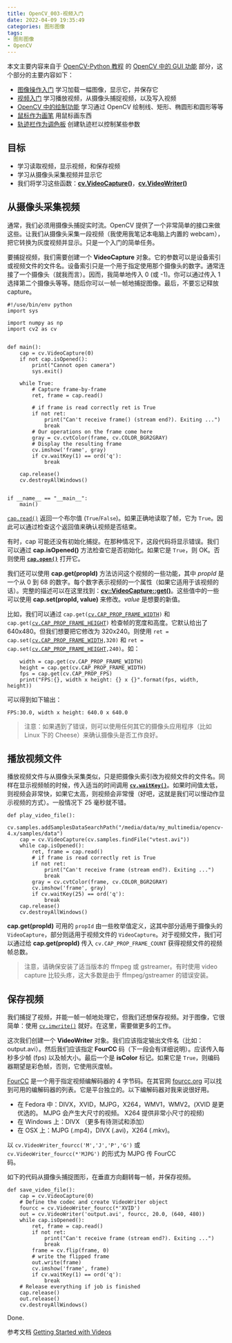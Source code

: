 ```yaml
---
title: OpenCV_003-视频入门
date: 2022-04-09 19:35:49
categories: 图形图像
tags:
- 图形图像
- OpenCV
---
```


本文主要内容来自于 [OpenCV-Python 教程](https://docs.opencv.org/4.5.5/d6/d00/tutorial_py_root.html) 的 [OpenCV 中的 GUI 功能](https://docs.opencv.org/4.5.5/dc/d4d/tutorial_py_table_of_contents_gui.html) 部分，这个部分的主要内容如下：
<!--more-->
*   [图像操作入门](https://docs.opencv.org/4.5.5/db/deb/tutorial_display_image.html)
    学习加载一幅图像，显示它，并保存它
*   [视频入门](https://docs.opencv.org/4.5.5/dd/d43/tutorial_py_video_display.html)
    学习播放视频，从摄像头捕捉视频，以及写入视频
*   [OpenCV 中的绘制功能](https://docs.opencv.org/4.5.5/dc/da5/tutorial_py_drawing_functions.html)
    学习通过 OpenCV 绘制线、矩形、椭圆形和圆形等等
*   [鼠标作为画笔](https://docs.opencv.org/4.5.5/db/d5b/tutorial_py_mouse_handling.html)
    用鼠标画东西
*   [轨迹栏作为调色板](https://docs.opencv.org/4.5.5/d9/dc8/tutorial_py_trackbar.html)
    创建轨迹栏以控制某些参数

## 目标

 * 学习读取视频，显示视频，和保存视频
 * 学习从摄像头采集视频并显示它
 * 我们将学习这些函数：**[cv.VideoCapture()](https://docs.opencv.org/4.5.5/d8/dfe/classcv_1_1VideoCapture.html "Class for video capturing from video files, image sequences or cameras. ")**，**[cv.VideoWriter()](https://docs.opencv.org/4.5.5/dd/d9e/classcv_1_1VideoWriter.html "Video writer class. ")**

 ## 从摄像头采集视频

通常，我们必须用摄像头捕捉实时流。OpenCV 提供了一个非常简单的接口来做这些。让我们从摄像头采集一段视频（我使用我笔记本电脑上内置的 webcam），把它转换为灰度视频并显示。只是一个入门的简单任务。

要捕捉视频，我们需要创建一个 **VideoCapture** 对象。它的参数可以是设备索引或视频文件的文件名。设备索引只是一个用于指定使用那个摄像头的数字。通常连接了一个摄像头（就我而言）。因而，我简单地传入 0 (或 -1)。你可以通过传入 1 选择第二个摄像头等等。随后你可以一帧一帧地捕捉图像。最后，不要忘记释放 capture。

```
#!/use/bin/env python
import sys

import numpy as np
import cv2 as cv


def main():
    cap = cv.VideoCapture(0)
    if not cap.isOpened():
        print("Cannot open camera")
        sys.exit()

    while True:
        # Capture frame-by-frame
        ret, frame = cap.read()

        # if frame is read correctly ret is True
        if not ret:
            print("Can't receive frame() (stream end?). Exiting ...")
            break
        # Our operations on the frame come here
        gray = cv.cvtColor(frame, cv.COLOR_BGR2GRAY)
        # Display the resulting frame
        cv.imshow('frame', gray)
        if cv.waitKey(1) == ord('q'):
            break

    cap.release()
    cv.destroyAllWindows()


if __name__ == "__main__":
    main()
```

[`cap.read()`](https://docs.opencv.org/4.5.5/d2/d75/namespacecv.html#a9afba2f5b9bf298c62da8cf66184e41f) 返回一个布尔值 (`True`/`False`)。如果正确地读取了帧，它为 `True`。因此可以通过检查这个返回值来确认视频是否结束。

有时，cap 可能还没有初始化捕捉。在那种情况下，这段代码将显示错误。我们可以通过 **cap.isOpened()** 方法检查它是否初始化。如果它是 `True`，则 OK。否则使用 **[`cap.open()`](https://docs.opencv.org/4.5.5/d6/dee/group__hdf5.html#ga243d7e303690af3c5c3686ca5785205e "Open or create hdf5 file. ")** 打开它。

我们还可以使用 **cap.get(propId)** 方法访问这个视频的一些功能，其中 *propId* 是一个从 0 到 68 的数字。每个数字表示视频的一个属性（如果它适用于该视频的话）。完整的描述可以在这里找到：**[cv::VideoCapture::get()](https://docs.opencv.org/4.5.5/d8/dfe/classcv_1_1VideoCapture.html#aa6480e6972ef4c00d74814ec841a2939 "Returns the specified VideoCapture property. ")**。这些值中的一些可以使用 **cap.set(propId, value)** 来修改。*value* 是想要的新值。

比如，我们可以通过 `cap.get(`[`cv.CAP_PROP_FRAME_WIDTH`](https://docs.opencv.org/4.5.5/d4/d15/group__videoio__flags__base.html#ggaeb8dd9c89c10a5c63c139bf7c4f5704dab26d2ba37086662261148e9fe93eecad "Width of the frames in the video stream. ")`)` 和 `cap.get(`[`cv.CAP_PROP_FRAME_HEIGHT`](https://docs.opencv.org/4.5.5/d4/d15/group__videoio__flags__base.html#ggaeb8dd9c89c10a5c63c139bf7c4f5704dad8b57083fd9bd58e0f94e68a54b42b7e "Height of the frames in the video stream. ")`)` 检查帧的宽度和高度。它默认给出了 640x480。但我们想要把它修改为 320x240。则使用 `ret = cap.set(`[`cv.CAP_PROP_FRAME_WIDTH`](https://docs.opencv.org/4.5.5/d4/d15/group__videoio__flags__base.html#ggaeb8dd9c89c10a5c63c139bf7c4f5704dab26d2ba37086662261148e9fe93eecad "Width of the frames in the video stream. ")`,320)` 和 `ret = cap.set(`[`cv.CAP_PROP_FRAME_HEIGHT`](https://docs.opencv.org/4.5.5/d4/d15/group__videoio__flags__base.html#ggaeb8dd9c89c10a5c63c139bf7c4f5704dad8b57083fd9bd58e0f94e68a54b42b7e "Height of the frames in the video stream. ")`,240)`。如：
```
    width = cap.get(cv.CAP_PROP_FRAME_WIDTH)
    height = cap.get(cv.CAP_PROP_FRAME_WIDTH)
    fps = cap.get(cv.CAP_PROP_FPS)
    print("FPS:{}, width x height: {} x {}".format(fps, width, height))
```

可以得到如下输出：
```
FPS:30.0, width x height: 640.0 x 640.0
```

> 注意：如果遇到了错误，则可以使用任何其它的摄像头应用程序（比如 Linux 下的 Cheese）来确认摄像头是否工作良好。

## 播放视频文件

播放视频文件与从摄像头采集类似，只是把摄像头索引改为视频文件的文件名。同样在显示视频帧的时候，传入适当的时间调用 **[`cv.waitKey()`](https://docs.opencv.org/4.5.5/d7/dfc/group__highgui.html#ga5628525ad33f52eab17feebcfba38bd7 "Waits for a pressed key. ")**。如果时间值太低，则视频会非常快，如果它太高，则视频会非常慢（好吧，这就是我们可以慢动作显示视频的方式）。一般情况下 25 毫秒就不错。
```
def play_video_file():
    cv.samples.addSamplesDataSearchPath("/media/data/my_multimedia/opencv-4.x/samples/data")
    cap = cv.VideoCapture(cv.samples.findFile("vtest.avi"))
    while cap.isOpened():
        ret, frame = cap.read()
        # if frame is read correctly ret is True
        if not ret:
            print("Can't receive frame (stream end?). Exiting ...")
            break
        gray = cv.cvtColor(frame, cv.COLOR_BGR2GRAY)
        cv.imshow('frame', gray)
        if cv.waitKey(25) == ord('q'):
            break
    cap.release()
    cv.destroyAllWindows()
```

**cap.get(propId)** 可用的 `propId` 由一些枚举值定义，这其中部分适用于摄像头的 `VideoCapture`，部分则适用于视频文件的 `VideoCapture`。对于视频文件，我们可以通过给 **cap.get(propId)** 传入 `cv.CAP_PROP_FRAME_COUNT` 获得视频文件的视频帧总数。

> 注意，请确保安装了适当版本的 ffmpeg 或 gstreamer。有时使用 video capture 比较头疼，这大多数是由于 ffmpeg/gstreamer 的错误安装。

## 保存视频

我们捕捉了视频，并能一帧一帧地处理它，但我们还想保存视频。对于图像，它很简单：使用 [`cv.imwrite()`](https://docs.opencv.org/4.5.5/d4/da8/group__imgcodecs.html#gabbc7ef1aa2edfaa87772f1202d67e0ce "Saves an image to a specified file. ") 就好。在这里，需要做更多的工作。

这次我们创建一个 **VideoWriter** 对象。我们应该指定输出文件名（比如：output.avi）。然后我们应该指定 **FourCC** 码（下一段会有详细说明）。应该传入每秒多少帧 (fps) 以及帧大小。最后一个是 **isColor** 标记。如果它是 `True`，则编码器期望是彩色帧，否则，它使用灰度帧。

[FourCC](https://en.wikipedia.org/wiki/FourCC) 是一个用于指定视频编解码器的 4 字节码。在其官网 [fourcc.org](http://www.fourcc.org/codecs.php) 可以找到可用的编解码器的列表。它是平台独立的。以下编解码器对我来说很好用。

 * 在 Fedora 中：DIVX，XVID，MJPG，X264，WMV1，WMV2。(XVID 是更优选的。 MJPG 会产生大尺寸的视频。 X264 提供非常小尺寸的视频)
 * 在 Windows 上：DIVX （更多有待测试和添加）
 * 在 OSX 上：MJPG (.mp4)，DIVX (.avi)，X264 (.mkv)。

以 `cv.VideoWriter_fourcc('M','J','P','G')` 或 `cv.VideoWriter_fourcc(*'MJPG')` 的形式为 MJPG 传 FourCC    
 码。

如下的代码从摄像头捕捉图形，在垂直方向翻转每一帧，并保存视频。
```
def save_video_file():
    cap = cv.VideoCapture(0)
    # Define the codec and create VideoWriter object
    fourcc = cv.VideoWriter_fourcc(*'XVID')
    out = cv.VideoWriter('output.avi', fourcc, 20.0, (640, 480))
    while cap.isOpened():
        ret, frame = cap.read()
        if not ret:
            print("Can't receive frame (stream end?). Exiting ...")
            break
        frame = cv.flip(frame, 0)
        # write the flipped frame
        out.write(frame)
        cv.imshow('frame', frame)
        if cv.waitKey(1) == ord('q'):
            break
    # Release everything if job is finished
    cap.release()
    out.release()
    cv.destroyAllWindows()
```

Done.

参考文档 [Getting Started with Videos](https://docs.opencv.org/4.5.5/dd/d43/tutorial_py_video_display.html)
